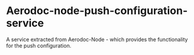 # Aerodoc-node-push-configuration-service
A service extracted from Aerodoc-Node - which provides the functionality for the push configuration.
